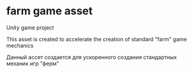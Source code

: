 # farm game asset
Unity game project

This asset is created to accelerate the creation of standard "farm" game mechanics

Данный ассет создается для ускоренного создания стандартных механик игр "ферм"
